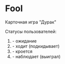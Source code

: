 Fool
====

Карточная игра "Дурак"

Статусы пользователей:
<ol>
<li> - ожидание</li>
<li> - ходит (подкидывает)</li>
<li> - кроется</li>
<li> - наблюдает (выиграл)</li>
</ol>
